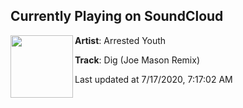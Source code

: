 ## Currently Playing on SoundCloud

[<img align="left" width="100" src="https://i1.sndcdn.com/artworks-7HD7ldi2BT1fcuKM-udYBCg-t50x50.jpg">](https://soundcloud.com/arrestedyouth/arrested-youth-dig-joe-mason-remix)

**Artist**: Arrested Youth 

**Track**: Dig (Joe Mason Remix)

Last updated at 7/17/2020, 7:17:02 AM
